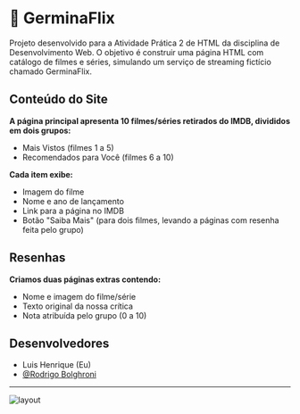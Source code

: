 # 🎥 GerminaFlix
Projeto desenvolvido para a Atividade Prática 2 de HTML da disciplina de Desenvolvimento Web. O objetivo é construir uma página HTML com catálogo de filmes e séries, simulando um serviço de streaming fictício chamado GerminaFlix.

## Conteúdo do Site
**A página principal apresenta 10 filmes/séries retirados do IMDB, divididos em dois grupos:**

- Mais Vistos (filmes 1 a 5)
- Recomendados para Você (filmes 6 a 10)

**Cada item exibe:**

- Imagem do filme
- Nome e ano de lançamento
- Link para a página no IMDB
- Botão "Saiba Mais" (para dois filmes, levando a páginas com resenha feita pelo grupo)

## Resenhas
**Criamos duas páginas extras contendo:**

- Nome e imagem do filme/série
- Texto original da nossa crítica
- Nota atribuída pelo grupo (0 a 10)

## Desenvolvedores
- Luis Henrique (Eu)
- <a href="https://github.com/RodrigoBolgheroni">@Rodrigo Bolghroni</a>

---

![layout](https://github.com/user-attachments/assets/00a71ab4-56e2-4143-ad63-decea7b350b8)
